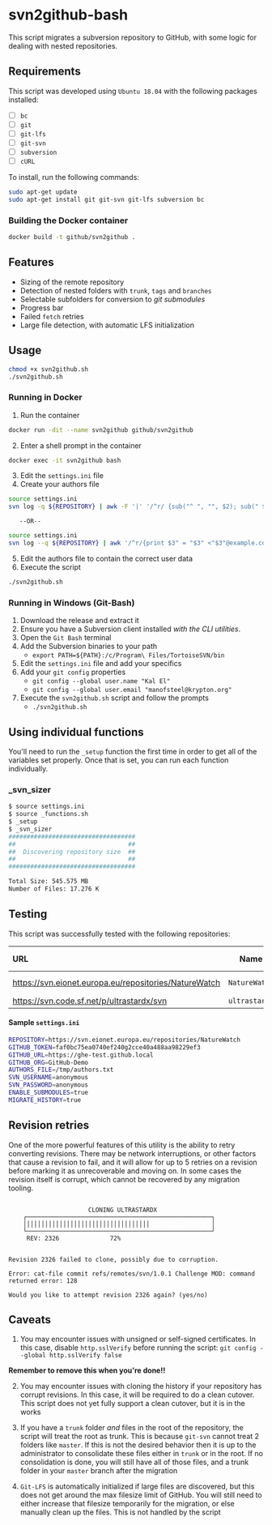 # svn2github-bash

This script migrates a subversion repository to GitHub, with some logic for dealing with nested repositories.

## Requirements
This script was developed using `Ubuntu 18.04` with the following packages installed:
- [ ] `bc`
- [ ] `git`
- [ ] `git-lfs`
- [ ] `git-svn`
- [ ] `subversion`
- [ ] `cURL`

To install, run the following commands:

```bash
sudo apt-get update
sudo apt-get install git git-svn git-lfs subversion bc
```
### Building the Docker container
```bash
docker build -t github/svn2github .
```

## Features
- Sizing of the remote repository
- Detection of nested folders with `trunk`, `tags` and `branches`
- Selectable subfolders for conversion to _git submodules_
- Progress bar
- Failed `fetch` retries
- Large file detection, with automatic LFS initialization

## Usage
```bash
chmod +x svn2github.sh
./svn2github.sh
```

### Running in Docker
1. Run the container
```bash
docker run -dit --name svn2github github/svn2github
```
2. Enter a shell prompt in the container
```bash
docker exec -it svn2github bash
```
3. Edit the `settings.ini` file
4. Create your authors file
```bash
source settings.ini
svn log -q ${REPOSITORY} | awk -F '|' '/^r/ {sub("^ ", "", $2); sub(" $", "", $2); print $2" = "$2" <"$2"@example.com>"}' | sort -u >> ${AUTHORS_FILE}
```
       --OR--
```bash
source settings.ini
svn log --q ${REPOSITORY} | awk '/^r/{print $3" = "$3" <"$3"@example.com>"}'|sort -u|tee /tmp/authors.txt
```
5. Edit the authors file to contain the correct user data
6. Execute the script
```bash
./svn2github.sh
```

### Running in Windows (Git-Bash)
1. Download the release and extract it
2. Ensure you have a Subversion client installed _with the CLI utilities_.
3. Open the `Git Bash` terminal
4. Add the Subversion binaries to your path
    - `export PATH=${PATH}:/c/Program\ Files/TortoiseSVN/bin`
5. Edit the `settings.ini` file and add your specifics
6. Add your `git config` properties
    - `git config --global user.name "Kal El"`
    - `git config --global user.email "manofsteel@krypton.org"`
7. Execute the `svn2github.sh` script and follow the prompts
    - `./svn2github.sh`

## Using individual functions
You'll need to run the `_setup` function the first time in order to get all of the variables set properly. Once that is set, you can run each function individually.
### _svn_sizer
```bash
$ source settings.ini
$ source _functions.sh
$ _setup
$ _svn_sizer
###################################
##                               ##
##  Discovering repository size  ##
##                               ##
###################################

Total Size: 545.575 MB
Number of Files: 17.276 K
```

## Testing
This script was successfully tested with the following repositories:

| URL | Name | Has Submodules | Has Branches | Has Tags |
| :--- | :---: | :---: | :---: | :---: |
| https://svn.eionet.europa.eu/repositories/NatureWatch | `NatureWatch` | _Yes_ | _Only in submodules_ | _Yes_ |
| https://svn.code.sf.net/p/ultrastardx/svn | `ultrastardx` | _No_ | _Yes_ | _Yes_ |

#### Sample `settings.ini`
```bash
REPOSITORY=https://svn.eionet.europa.eu/repositories/NatureWatch
GITHUB_TOKEN=faf0bc75ea0740ef240g2cce40a488aa98229ef3
GITHUB_URL=https://ghe-test.github.local
GITHUB_ORG=GitHub-Demo
AUTHORS_FILE=/tmp/authors.txt
SVN_USERNAME=anonymous
SVN_PASSWORD=anonymous
ENABLE_SUBMODULES=true
MIGRATE_HISTORY=true
```

## Revision retries
One of the more powerful features of this utility is the ability to retry converting revisions. There may be network interruptions, or other factors that cause a revision to fail, and it will allow for up to 5 retries on a revision before marking it as unrecoverable and moving on. In some cases the revision itself is corrupt, which cannot be recovered by any migration tooling.

```

                      CLONING ULTRASTARDX
    ┌───────────────────────────────────────────────────┐
    │││││││││││││││││││││││││││││││││││                 │
    └───────────────────────────────────────────────────┘
     REV: 2326              72%


Revision 2326 failed to clone, possibly due to corruption.

Error: cat-file commit refs/remotes/svn/1.0.1 Challenge MOD: command returned error: 128

Would you like to attempt revision 2326 again? (yes/no)
```

## Caveats

1. You may encounter issues with unsigned or self-signed certificates. In this case, disable `http.sslVerify` before running the script: `git config --global http.sslVerify false`

**Remember to remove this when you're done!!**

2. You may encounter issues with cloning the history if your repository has corrupt revisions. In this case, it will be required to do a clean cutover. This script does not yet fully support a clean cutover, but it is in the works

3. If you have a `trunk` folder _and_ files in the root of the repository, the script will treat the root as trunk. This is because `git-svn` cannot treat 2 folders like `master`. If this is not the desired behavior then it is up to the administrator to consolidate these files either in `trunk` or in the root. If no consolidation is done, you will still have all of those files, and a trunk folder in your `master` branch after the migration

4. `Git-LFS` is automatically initialized if large files are discovered, but this does not get around the max filesize limit of GitHub. You will still need to either increase that filesize temporarily for the migration, or else manually clean up the files. This is not handled by the script


